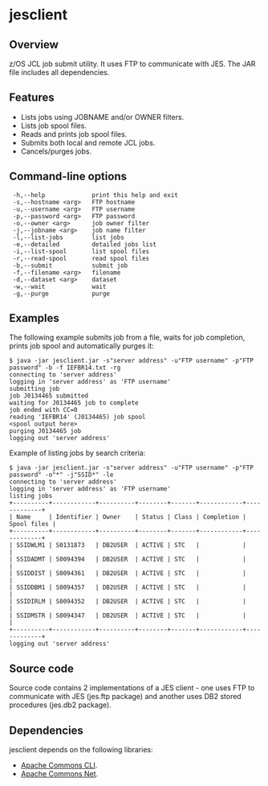# jesclient
Overview
-----------
z/OS JCL job submit utility. It uses FTP to communicate with JES. The JAR file includes all dependencies.

Features
-----------
  - Lists jobs using JOBNAME and/or OWNER filters.
  - Lists job spool files.
  - Reads and prints job spool files.
  - Submits both local and remote JCL jobs.
  - Cancels/purges jobs.

Command-line options
-----------
```text
 -h,--help             print this help and exit
 -s,--hostname <arg>   FTP hostname
 -u,--username <arg>   FTP username
 -p,--password <arg>   FTP password
 -o,--owner <arg>      job owner filter
 -j,--jobname <arg>    job name filter
 -l,--list-jobs        list jobs
 -e,--detailed         detailed jobs list
 -i,--list-spool       list spool files
 -r,--read-spool       read spool files
 -b,--submit           submit job
 -f,--filename <arg>   filename
 -d,--dataset <arg>    dataset
 -w,--wait             wait
 -g,--purge            purge
```

Examples
-----------
The following example submits job from a file, waits for job completion, prints job spool and automatically purges it:
```text
$ java -jar jesclient.jar -s"server address" -u"FTP username" -p"FTP password" -b -f IEFBR14.txt -rg
connecting to 'server address'
logging in 'server address' as 'FTP username'
submitting job
job J0134465 submitted
waiting for J0134465 job to complete
job ended with CC=0
reading 'IEFBR14' (J0134465) job spool
<spool output here>
purging J0134465 job
logging out 'server address'
```

Example of listing jobs by search criteria:
``` text
$ java -jar jesclient.jar -s"server address" -u"FTP username" -p"FTP password" -o"*" -j"SSID*" -le 
connecting to 'server address'
logging in 'server address' as 'FTP username'
listing jobs
+----------+------------+----------+--------+-------+------------+-------------+
| Name     | Identifier | Owner    | Status | Class | Completion | Spool files |
+----------+------------+----------+--------+-------+------------+-------------+
| SSIDWLM1 | S0131873   | DB2USER  | ACTIVE | STC   |            |             |
| SSIDADMT | S0094394   | DB2USER  | ACTIVE | STC   |            |             |
| SSIDDIST | S0094361   | DB2USER  | ACTIVE | STC   |            |             |
| SSIDDBM1 | S0094357   | DB2USER  | ACTIVE | STC   |            |             |
| SSIDIRLM | S0094352   | DB2USER  | ACTIVE | STC   |            |             |
| SSIDMSTR | S0094347   | DB2USER  | ACTIVE | STC   |            |             |
+----------+------------+----------+--------+-------+------------+-------------+
logging out 'server address'
```

Source code
-----------
Source code contains 2 implementations of a JES client - one uses FTP to communicate with JES (jes.ftp package) and another uses DB2 stored procedures (jes.db2 package).

Dependencies
-----------

jesclient depends on the following libraries:

* [Apache Commons CLI].
* [Apache Commons Net].

[Apache Commons CLI]:https://commons.apache.org/cli/
[Apache Commons Net]:https://commons.apache.org/net/